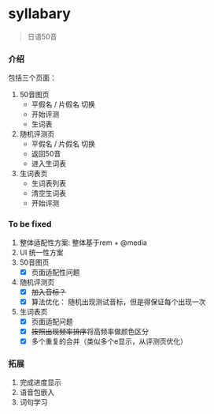 # syllabary

> 日语50音

### 介绍
包括三个页面：
1. 50音图页
    * 平假名 / 片假名 切换
    * 开始评测
    * 生词表
2. 随机评测页
    * 平假名 / 片假名 切换
    * 返回50音
    * 进入生词表
3. 生词表页
    * 生词表列表
    * 清空生词表
    * 开始评测

### To be fixed
1. 整体适配性方案: 整体基于rem + @media
2. UI 统一性方案
1. 50音图页
    * [x] 页面适配性问题
2. 随机评测页
    * [x] ~~加入音标？~~
    * [x] 算法优化： 随机出现测试音标，但是得保证每个出现一次
3. 生词表页
    * [x] 页面适配问题
    * [x] ~~按照出现频率排序~~将高频率做颜色区分
    * [x] 多个重复的合并（类似多个e显示，从评测页优化）

### 拓展
1. 完成进度显示
2. 语音包嵌入
3. 词句学习
